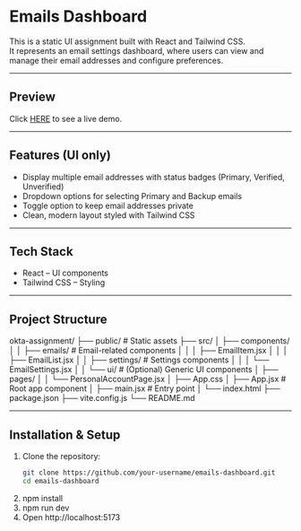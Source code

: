 # Emails Dashboard

This is a static UI assignment built with React and Tailwind CSS.  
It represents an email settings dashboard, where users can view and manage their email addresses and configure preferences.  

---

## Preview

Click [HERE](https://okta-assignment.vercel.app/) to see a live demo.  

---

## Features (UI only)

- Display multiple email addresses with status badges (Primary, Verified, Unverified)  
- Dropdown options for selecting Primary and Backup emails  
- Toggle option to keep email addresses private  
- Clean, modern layout styled with Tailwind CSS  

---

## Tech Stack

- React – UI components  
- Tailwind CSS – Styling  

---

##  Project Structure

okta-assignment/
├── public/ # Static assets
├── src/
│ ├── components/
│ │ ├── emails/ # Email-related components
│ │ │ ├── EmailItem.jsx
│ │ │ ├── EmailList.jsx
│ │ ├── settings/ # Settings components
│ │ │ └── EmailSettings.jsx
│ │ └── ui/ # (Optional) Generic UI components
│ ├── pages/
│ │ └── PersonalAccountPage.jsx
│ ├── App.css
│ ├── App.jsx # Root app component
│ ├── main.jsx # Entry point
│ └── index.html
├── package.json
├── vite.config.js
└── README.md


---

##  Installation & Setup

1. Clone the repository:
   ```bash
   git clone https://github.com/your-username/emails-dashboard.git
   cd emails-dashboard
2. npm install
3. npm run dev
4. Open http://localhost:5173